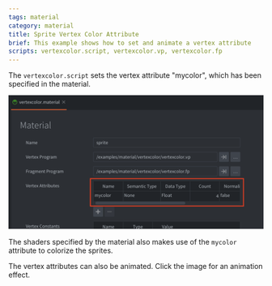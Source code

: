 ```yaml
---
tags: material
category: material
title: Sprite Vertex Color Attribute
brief: This example shows how to set and animate a vertex attribute
scripts: vertexcolor.script, vertexcolor.vp, vertexcolor.fp
---
```


The `vertexcolor.script` sets the vertex attribute "mycolor", which has been specified in the material.

![vertex attribute material](vertexcolor-material.png)

The shaders specified by the material also makes use of the `mycolor` attribute to colorize the sprites.

The vertex attributes can also be animated. Click the image for an animation effect.
